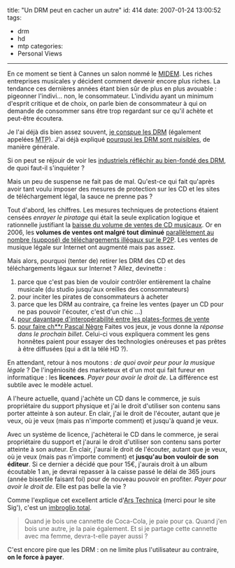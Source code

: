 title: "Un DRM peut en cacher un autre"
id: 414
date: 2007-01-24 13:00:52
tags:
- drm
- hd
- mtp
categories:
- Personal Views
---

En ce moment se tient à Cannes un salon nommé le [MIDEM](http://fr.wikipedia.org/wiki/Midem). Les riches entreprises musicales y décident comment devenir encore plus riches. La tendance ces dernières années étant bien sûr de plus en plus avouable : pigeonner l'indivi... non, le consommateur. L'individu ayant un minimum d'esprit critique et de choix, on parle bien de consommateur à qui on demande de consommer sans être trop regardant sur ce qu'il achète et peut-être écoutera.

Je l'ai déjà dis bien assez souvent, [je conspue les DRM](https://thom4.net/2006/11/08/msn-music-mp3-drm-dtc/) (également appelées <acronym title="Mesures Techniques de Protection">MTP</acronym>). J'ai déjà expliqué [pourquoi les DRM sont nuisibles](https://thom4.net/2006/06/11/defective-by-design/), de manière générale.

Si on peut se réjouir de voir les [industriels réfléchir au bien-fondé des DRM](http://www.liberation.fr/actualite/economie/230039.FR.php), de quoi faut-il s'inquiéter ?
<!--more-->
Mais un peu de suspense ne fait pas de mal. Qu'est-ce qui fait qu'après avoir tant voulu imposer des mesures de protection sur les CD et les sites de téléchargement légal, la sauce ne prenne pas ?

Tout d'abord, les chiffres. Les mesures techniques de protections étaient censées _enrayer le piratage_ qui était la seule explication logique et rationnelle justifiant la [baisse du volume de ventes de CD musicaux](http://fr.news.yahoo.com/22012007/7/toujours-moins-de-cd-vendus-en-2006.html). Or en 2006, les **volumes de ventes ont malgré tout diminué** [parallèlement au nombre (supposé) de téléchargements illégaux sur le P2P](http://fr.news.yahoo.com/18012007/7/peer-to-peer-moitie-moins-de-fichiers-telecharges-en-2006.html). Les ventes de musique légale sur Internet ont augmenté mais pas assez.

Mais alors, pourquoi (tenter de) retirer les DRM des CD et des téléchargements légaux sur Internet ? Allez, devinette :

1.  parce que c'est pas bien de vouloir contrôler entièrement la chaîne musicale (du studio jusqu'aux oreilles des consommateurs)
2.  pour inciter les pirates de consommateurs à acheter
3.  parce que les DRM au contraire, ça freine les ventes (payer un CD pour ne pas pouvoir l'écouter, c'est d'un chic ...)
4.  [pour davantage d'interopérabilité entre les plates-formes de vente](http://www.clubic.com/actualite-68655-drm-itunes-france-hausse.html)
5.  [pour faire ch**r Pascal Nègre](http://www.zdnet.fr/actualites/internet/0,39020774,39366196,00.htm)
Faites vos jeux, je vous donne la _réponse dans le prochain billet_. Celui-ci vous expliquera comment les gens honnêtes paient pour essayer des technologies onéreuses et pas prêtes à être diffusées (qui a dit la télé HD ?).

En attendant, retour à nos moutons : _de quoi avoir peur pour la musique légale_ ?
De l'ingéniosité des marketeux et d'un mot qui fait fureur en informatique : les **licences**. _Payer pour avoir le droit de_. La différence est subtile avec le modèle actuel.

A l'heure actuelle, quand j'achète un CD dans le commerce, je suis propriétaire du support physique et j'ai le droit d'utiliser son contenu sans porter atteinte à son auteur. En clair, j'ai le droit de l'écouter, autant que je veux, où je veux (mais pas n'importe comment) et jusqu'à quand je veux.

Avec un système de licence, j'achèterai le CD dans le commerce, je serai propriétaire du support et j'aurai le droit d'utiliser son contenu sans porter atteinte à son auteur. En clair, j'aurai le droit de l'écouter, autant que je veux, où je veux (mais pas n'importe comment) et **jusqu'au bon vouloir de son éditeur**.
Si ce dernier a décidé que pour 15€, j'aurais droit à un album écoutable 1 an, je devrai repasser à la caisse passé le délai de 365 jours (année bisextile faisant foi) pour de nouveau pouvoir en profiter. _Payer pour avoir le droit de_. Elle est pas belle la vie ?

Comme l'explique cet excellent article d'[Ars Technica](http://arstechnica.com) (merci pour le site Sig'), c'est un [imbroglio total](http://arstechnica.com/news.ars/post/20070115-8616.html).
> Quand je bois une cannette de Coca-Cola, je paie pour ça. Quand j'en bois une autre, je la paie également. Et si je partage cette cannette avec ma femme, devra-t-elle payer aussi ?

C'est encore pire que les DRM : on ne limite plus l'utilisateur au contraire, **on le force à payer**.
